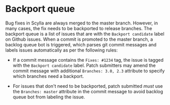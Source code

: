 # Backport queue

Bug fixes in Scylla are always merged to the master branch. However, in many
cases, the fix needs to be backported to release branches. The backport queue
is a list of issues that are with the `Backport candidate` label on
Github issues. When a commit is promoted to the master branch, a backlog
queue bot is triggered, which parses git commit messages and labels
issues automatically as per the following rules:

- If a commit message contains the `Fixes: #1234` tag, the issue is
  tagged with the `Backport candidate` label. Patch submitters may amend
  the commit message with additional `Branches: 3.0, 2.3` attribute to
  specify which branches need a backport.

- For issues that don't need to be backported, patch submitted *must*
  use the `Branches: master` attribute in the commit message to avoid
  backlog queue bot from labeling the issue.
